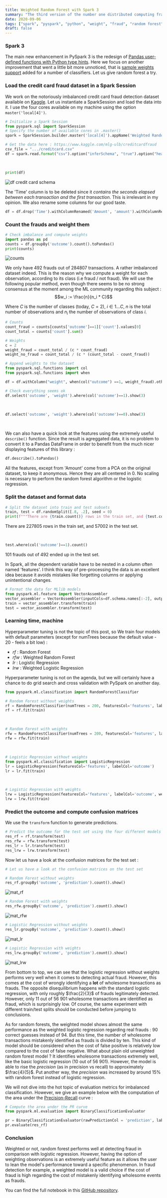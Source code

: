 ```yaml
---
title: Weighted Random Forest with Spark 3
summary: "The third version of the number one distributed computing framework Spark was released in June 2020. Sample weights support was implemented for tree-based algorithms : decision tree, gradient tree boosting and random forest. Today we experiment with this new feature on an imbalanced dataset about credit card fraud."
date: 2020-09-06
tags: ["spark", "pyspark", "python", "weight", "fraud", "random forest"]
draft: false
---
```


### Spark 3

The main new enhancement in PySpark 3 is the redesign of [Pandas user-defined functions with Python type hints](https://databricks.com/blog/2020/05/20/new-pandas-udfs-and-python-type-hints-in-the-upcoming-release-of-apache-spark-3-0.html). Here we focus on another improvement that went a little bit more unnoticed, that is [sample weights support](https://spark.apache.org/releases/spark-release-3-0-0.html#mllib) added for a number of classifiers. Let us give random forest a try.

### Load the credit card fraud dataset in a Spark Session

We work on the notoriously imbalanced credit card fraud detection dataset available on [Kaggle](https://www.kaggle.com/mlg-ulb/creditcardfraud). Let us instantiate a SparkSession and load the data into it. I use the four cores available on my machine using the option ```master('local[4]')```.  

```python
# Initialize a Spark Session
from pyspark.sql import SparkSession
# Specify the number of available cores in .master()
spark = SparkSession.builder.master('local[4]').appName('Weighted Random Forest with Spark 3').getOrCreate()

# Get the data here : https://www.kaggle.com/mlg-ulb/creditcardfraud
csv_file = ".../creditcard.csv"
df = spark.read.format("csv").option("inferSchema", "true").option("header", "true").load(csv_file)
```

&nbsp;

```python
print(df)
```

![df credit card schema](/res/spark_3_imbalanced/img/colnames.png)

The 'Time' column is to be deleted since it *contains the seconds elapsed between each transaction and the first transaction*. This is irrelevant in my opinion. We also rename some columns for our good taste.

```python
df = df.drop('Time').withColumnRenamed('Amount', 'amount').withColumnRenamed('Class', 'outcome')
```

### Count the frauds and weight them

```python
# Check imbalance and compute weights
import pandas as pd
counts = df.groupBy('outcome').count().toPandas()
print(counts)
```

![counts](/res/spark_3_imbalanced/img/counts.png)

We only have 492 frauds out of 284807 transactions. A rather imbalanced dataset indeed. This is the reason why we compute a weight for each observation, according to its class (i.e fraud / not fraud). We will use the following popular method, even though there seems to be no strong consensus at the moment among the ML community regarding this subject : $$w_i := \frac{n}{n_i * C}$$

Where $C$ is the number of classes (today, $C = 2$), $i \in {1...C}$, $n$ is the total number of observations and $n_i$ the number of observations of class $i$.

```python
# Counts
count_fraud = counts[counts['outcome']==1]['count'].values[0]
count_total = counts['count'].sum()

# Weights
c = 2
weight_fraud = count_total / (c * count_fraud)
weight_no_fraud = count_total / (c * (count_total - count_fraud))

# Append weights to the dataset
from pyspark.sql.functions import col
from pyspark.sql.functions import when

df = df.withColumn("weight", when(col("outcome") ==1, weight_fraud).otherwise(weight_no_fraud))

# Check everything seems ok
df.select('outcome', 'weight').where(col('outcome')==1).show(3)
```

&nbsp;

```python
df.select('outcome', 'weight').where(col('outcome')==0).show(3)
```

&nbsp;

We can also have a quick look at the features using the extremely useful ```describe()``` function. Since the result is agreggated data, it is no problem to convert it to a Pandas DataFrame in order to benefit from the much nicer displaying features of this library :

```python
df.describe().toPandas()
```

All the features, except from 'Amount' come from a PCA on the original dataset, to keep it anonymous. Hence they are all centered in 0. No scaling is necessary to perform the random forest algorithm or the logistic regression.

### Split the dataset and format data

```python
# Split the dataset into train and test subsets
train, test = df.randomSplit([.8, .2], seed = 0)
print(f"""There are {train.count()} rows in the train set, and {test.count()} in the test set""")
```

There are 227805 rows in the train set, and 57002 in the test set.

&nbsp;

```python
test.where(col('outcome')==1).count()
```

101 frauds out of 492 ended up in the test set.  
  
In Spark, all the dependent variable have to be nested in a column often named 'features'. I think this way of pre-processing the data is an excellent idea because it avoids mistakes like forgetting columns or applying unintentional changes.

```python
# Format the data for MLlib models
from pyspark.ml.feature import VectorAssembler
vector_assembler = VectorAssembler(inputCols=df.schema.names[:-2], outputCol="features")
train = vector_assembler.transform(train)
test = vector_assembler.transform(test)
```

### Learning time, machine

Hyperparameter tuning is not the topic of this post, so We train four models with default parameters (except for numTrees because the default value - 20 - feels a bit low) :

* *rf* : Random Forest
* *rfw* : Weighted Random Forest
* *lr* : Logistic Regression
* *lrw* : Weighted Logistic Regression  

Hyperparameter tuning is not on the agenda, but we will certainly have a chance to do grid search and cross validation with PySpark on another day.

```python
from pyspark.ml.classification import RandomForestClassifier

# Random Forest without weights
rf = RandomForestClassifier(numTrees = 200, featuresCol='features', labelCol='outcome', seed=0)
rf = rf.fit(train)
```
&nbsp;

```python
# Random Forest with weights
rfw = RandomForestClassifier(numTrees = 200, featuresCol='features', labelCol='outcome', weightCol='weight', seed=0)
rfw = rfw.fit(train)
```
&nbsp;

```python
# Logistic Regression without weights
from pyspark.ml.classification import LogisticRegression
lr = LogisticRegression(featuresCol='features', labelCol='outcome')
lr = lr.fit(train)
```
&nbsp;

```python
# Logistic Regression with weights
lrw = LogisticRegression(featuresCol='features', labelCol='outcome', weightCol='weight')
lrw = lrw.fit(train)
```

### Predict the outcome and compute confusion matrices

We use the ```transform``` function to generate predictions.

```python
# Predict the outcome for the test set using the four different models computed above
res_rf = rf.transform(test)
res_rfw = rfw.transform(test)
res_lr = lr.transform(test)
res_lrw = lrw.transform(test)
```

Now let us have a look at the confusion matrices for the test set :  

```python
# Let us have a look at the confusion matrices on the test set

# Random Forest without weights
res_rf.groupBy('outcome', 'prediction').count().show()
```

![mat_rf](/res/spark_3_imbalanced/img/mat_rf.png)

```python
# Random Forest with weights
res_rfw.groupBy('outcome', 'prediction').count().show()
```

![mat_rfw](/res/spark_3_imbalanced/img/mat_rfw.png)

```python
# Logistic Regression without weights
res_lr.groupBy('outcome', 'prediction').count().show()
```

![mat_lr](/res/spark_3_imbalanced/img/mat_lr.png)

```python
# Logistic Regression with weights
res_lrw.groupBy('outcome', 'prediction').count().show()
```

![mat_lrw](/res/spark_3_imbalanced/img/mat_lrw.png)

From bottom to top, we can see that the logistic regression without weights performs very well when it comes to detecting actual fraud. However, this comes at the cost of wrongly identifying a **lot** of wholesome transactions as frauds. The opposite disequilibrium happens with the standard logistic regression, with only roughly $\frac{2}{3}$ of frauds legitimately detected. However, only 11 out of 56 901 wholesome transactions are identified as fraud, which is surprisingly low. Of course, the same experiment with different train/test splits should be conducted before jumping to conclusions.  
  
As for random forests, the weighted model shows almost the same performance as the weighted logistic regression regarding real frauds : 90 correct guesses instead of 94. But this time, the number of wholesome transactions mistakenly identified as frauds is divided by ten. This kind of model should be considered when the cost of false positive is relatively low compared to the cost of false negative. What about plain old unweighted random forest model ? It identifies wholesome transactions extremely well, like the basic logistic regression (10 out of 56 901). However, the model is able to rise the *precision* (as in precision vs recall) to approximately $\frac{4}{5}$. Put another way, the *precision* was increased by around 15% with random forest instead of logistic regression.  
  
We will not dive into the hot topic of evaluation metrics for imbalanced classification. However, we give an example below with the computation of the area under the [Precision-Recall](https://scikit-learn.org/stable/auto_examples/model_selection/plot_precision_recall.html) curve :

```python
# Compute the area under the PR curve
from pyspark.ml.evaluation import BinaryClassificationEvaluator

pr = BinaryClassificationEvaluator(rawPredictionCol = 'prediction', labelCol="outcome", metricName="areaUnderPR")
pr.evaluate(res_rf)
```

### Conclusion

Weighted or not, random forest performs well at detecting fraud in comparison with logistic regression. However, having the option of weighting observations is an extremely useful feature as it allows the user to lean the model's performance toward a specific phenomenon. In fraud detection for example, a weighted model is a valid choice if the cost of fraud is high regarding the cost of mistakenly identifying wholesome events as frauds.

You can find the full notebook in this [GitHub repository](https://github.com/datatrigger/weighted_random_forest_spark_3).

&nbsp;
